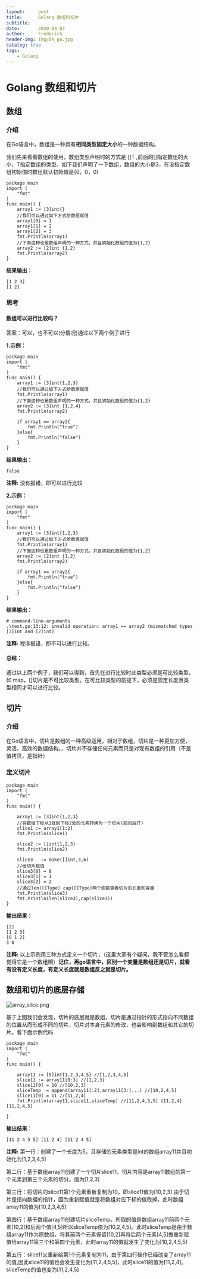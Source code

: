 ```yaml
---
layout:     post
title:      Golang 数组和切片
subtitle:   
date:       2020-04-03
author:     Frederick
header-img: img/bk_go.jpg
catalog: true
tags:
    - Golang
---
```


# Golang 数组和切片

## 数组

### 介绍

在Go语言中，数组是一种具有**相同类型固定大小**的一种数据结构。

我们先来看看数组的使用，数组类型声明时的方式是 []T ,前面的[]指定数组的大小，T指定数组的类型，如下我们声明了一下数组，数组的大小是3，在没指定数组初始值时数组默认初始值是{0，0，0}

    package main
    import (
        "fmt"
    )
    func main() {
        array1 := [3]int{}
        //我们可以通过如下方式给数组赋值
        array1[0] = 1
        array1[1] = 2
        array1[2] = 3
        fmt.Println(array1)
        //下面这种也是数组声明的一种方式，并且初始化数组的值为{1,2}
        array2 := [2]int {1,2}
        fmt.Println(array2)
    }
    
**结果输出：**

    [1 2 3]
    [1 2]

### 思考

#### 数组可以进行比较吗？

答案：可以，也不可以(分情况)通过以下两个例子进行

**1.示例：**

    package main
    import (
        "fmt"
    )
    func main() {
        array1 := [3]int{1,2,3}
        //我们可以通过如下方式给数组赋值
        fmt.Println(array1)
        //下面这种也是数组声明的一种方式，并且初始化数组的值为{1,2}
        array2 := [3]int {1,2,4}
        fmt.Println(array2)

        if array1 == array2{
            fmt.Println("true")
        }else{
            fmt.Println("false")
        }
    }

**结果输出：**

    false

**注释:** 没有报错，即可以进行比较

**2.示例：**

    package main
    import (
        "fmt"
    )
    func main() {
        array1 := [3]int{1,2,3}
        //我们可以通过如下方式给数组赋值
        fmt.Println(array1)
        //下面这种也是数组声明的一种方式，并且初始化数组的值为{1,2}
        array2 := [2]int {1,2}
        fmt.Println(array2)

        if array1 == array2{
            fmt.Println("true")
        }else{
            fmt.Println("false")
        }
    }

 **结果输出：**

    # command-line-arguments
    .\test.go:13:12: invalid operation: array1 == array2 (mismatched types [3]int and [2]int)

**注释:** 程序报错，即不可以进行比较。

#### 总结：

通过以上两个例子，我们可以得到，首先在进行比较时此类型必须是可比较类型，如 map，[]切片是不可比较类型。在可比较类型的前提下，必须是固定长度且类型相同才可以进行比较。

## 切片

### 介绍

在Go语言中，切片是数组的一种高级运用，相对于数组，切片是一种更加方便，灵活，高效的数据结构。，切片并不存储任何元素而只是对现有数组的引用（不是值拷贝，是指针）

### 定义切片

    package main
    import (
        "fmt"
    )
    func main() {

        array1 := [3]int{1,2,3}
        //将数组下标从1处到下标2处的元素转换为一个切片(前闭后开)
        slice1 := array1[1:2]
        fmt.Println(slice1)

        slice2 := []int{1,2,3}
        fmt.Println(slice2)

        slice3   := make([]int,3,6)
        //给切片赋值
        slice3[0] = 0
        slice3[1] = 1
        slice3[2] = 2
        //通过len([]Type) cap([]Type)两个函数查看切片的长度和容量
        fmt.Println(slice3)
        fmt.Println(len(slice3),cap(slice3))
    }

**输出结果：**

    [2]
    [1 2 3]
    [0 1 2]
    3 6

**注释:** 以上示例用三种方式定义一个切片，（这里大家有个疑问，我不管怎么看都觉得它是一个数组啊）**记住，再go语言中，区别一个变量是数组还是切片，就看有没有定义长度，有定义长度就是数组反之就是切片。** 

## 数组和切片的底层存储

![array_slice.png](https://upload-images.jianshu.io/upload_images/17904159-d4e5fcdbb49d46ae.png?imageMogr2/auto-orient/strip%7CimageView2/2/w/1240)

基于上图我们会发现，切片的底层就是数组，切片是通过指针的形式指向不同数组的位置从而形成不同的切片，切片对本身元素的修改，也会影响到数组和其它的切片。看下面示例代码

    package main
    import (
        "fmt"
    )
    func main() {

        array11 := [5]int{1,2,3,4,5} //[1,2,3,4,5]
        slice11 := array11[0:3] //[1,2,3]
        slice11[0] = 10 //[10,2,3]
        sliceTemp := append(array11[:2],array11[3:]...) //[10,2,4,5]
        slice11[0] = 11 //[11,2,4]
        fmt.Println(array11,slice11,sliceTemp) //[11,2,4,5,5] [11,2,4] [11,2,4,5]

    }
**输出结果：**

    [11 2 4 5 5] [11 2 4] [11 2 4 5]

**注释:** 
第一行：创建了一个长度为5，且存储的元素类型是int的数组array11并且初始化为[1,2,3,4,5] 

第二行：基于数组array11创建了一个切片slice11，切片内容是array11数组的第一个元素到第三个元素的切分。值为[1,2,3]

第三行：将切片的slice11第1个元素重新复制为10，即slice11值为[10,2,3].由于切片是指向数据的指针，因为重新赋值就是将数组对应下标的值改掉。此时数组array11的值为[10,2,3,4,5]

第四行：基于数组array11创建切片sliceTemp，所取的值是数组array11前两个元素[10,2]和后两个值[4,5]所以sliceTemp值为[10,2,4,5]。此时sliceTemp是由于数组array11作为原数组，将其前两个元素保留[10,2]再将后两个元素[4,5]做重新赋值给array11第三个和第四个元素，此时array11的值就发生了变化为[10,2,4,5,5]

第五行：slice11又重新给第1个元素复制为11，由于第四行操作已经改变了array11的值,因此slice11的值也会发生变化为[11,2,4,5,5]，此时slice11的值为[11,2,4]。
sliceTemp的值也变为[11,2,4,5]